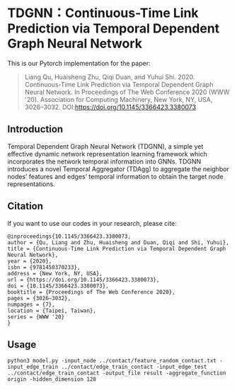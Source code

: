 # TDGNN：Continuous-Time Link Prediction via Temporal Dependent Graph Neural Network
This is our Pytorch implementation for the paper:

> Liang Qu, Huaisheng Zhu, Qiqi Duan, and Yuhui Shi. 2020. Continuous-Time Link Prediction via Temporal Dependent Graph Neural Network. In Proceedings of The Web Conference 2020 (WWW '20). Association for Computing Machinery, New York, NY, USA, 3026–3032. DOI:https://doi.org/10.1145/3366423.3380073

## Introduction

Temporal Dependent Graph Neural Network (TDGNN), a simple yet effective dynamic network representation learning framework which incorporates the network temporal information into GNNs. TDGNN introduces a novel Temporal Aggregator (TDAgg) to aggregate the neighbor nodes’ features and edges’ temporal information to obtain the target node representations.

## Citation

If you want to use our codes in your research, please cite:

``` 
@inproceedings{10.1145/3366423.3380073,
author = {Qu, Liang and Zhu, Huaisheng and Duan, Qiqi and Shi, Yuhui},
title = {Continuous-Time Link Prediction via Temporal Dependent Graph Neural Network},
year = {2020},
isbn = {9781450370233},
address = {New York, NY, USA},
url = {https://doi.org/10.1145/3366423.3380073},
doi = {10.1145/3366423.3380073},
booktitle = {Proceedings of The Web Conference 2020},
pages = {3026–3032},
numpages = {7},
location = {Taipei, Taiwan},
series = {WWW '20}
}
```

## Usage

``` 
python3 model.py -input_node ../contact/feature_random_contact.txt -input_edge_train ../contact/edge_train_contact -input_edge_test ../contact/edge_train_contact -output_file result -aggregate_function origin -hidden_dimension 128
```




